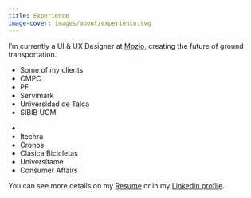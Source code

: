 ```yaml
---
title: Experience
image-cover: images/about/experience.svg
---
```

I’m currently a UI & UX Designer at <a href="https://www.mozio.com" target="_blank">Mozio</a>, creating the future of ground transportation.
<div class="list">
  <ul class="col-1">
    <li class="subtitle">Some of my clients</li>
    <li>CMPC</li>
    <li>PF</li>
    <li>Servimark</li>
    <li>Universidad de Talca</li>
    <li>SIBIB UCM</li>
  </ul>
  <ul class="col-1">
    <li class="subtitle"></li>
    <li>Itechra</li>
    <li>Cronos</li>
    <li>Clásica Bicicletas</li>
    <li>Universítame</li>
    <li>Consumer Affairs</li>
  </ul>
</div>
You can see more details on my <a href="https://drive.google.com/open?id=0B6-SxHdAstlbTjhnUnNocVU3WFk" target="_blank">Resume</a> or in my <a href="https://www.linkedin.com/in/iamcamilo" target="_blank">Linkedin profile</a>.
